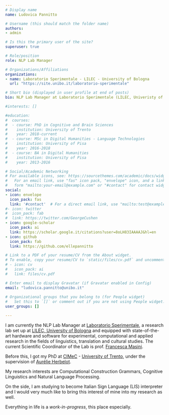 ```yaml
---
# Display name
name: Ludovica Pannitto

# Username (this should match the folder name)
authors:
- admin

# Is this the primary user of the site?
superuser: true

# Role/position
role: NLP Lab Manager

# Organizations/Affiliations
organizations:
- name: Laboratorio Sperimentale - LILEC - University of Bologna
  url: "https://site.unibo.it/laboratorio-sperimentale"

# Short bio (displayed in user profile at end of posts)
bio: NLP Lab Manager at Laboratorio Sperimentale (LILEC, Univeristy of Bologna).

#interests: []

#education:
#  courses:
#  - course: PhD in Cognitive and Brain Sciences
#    institution: University of Trento
#    year: 2018-current
#  - course: MSc in Digital Humanities - Language Technologies
#    institution: University of Pisa
#    year: 2016-2018
#  - course: BA in Digital Humanities
#    institution: University of Pisa
#    year: 2013-2016

# Social/Academic Networking
# For available icons, see: https://sourcethemes.com/academic/docs/widgets/#icons
#   For an email link, use "fas" icon pack, "envelope" icon, and a link in the
#   form "mailto:your-email@example.com" or "#contact" for contact widget.
social:
- icon: envelope
  icon_pack: fas
  link: '#contact'  # For a direct email link, use "mailto:test@example.org".
#- icon: twitter
#  icon_pack: fab
#  link: https://twitter.com/GeorgeCushen
- icon: google-scholar
  icon_pack: ai
  link: https://scholar.google.it/citations?user=8oLH83IAAAAJ&hl=en
- icon: github
  icon_pack: fab
  link: https://github.com/ellepannitto

# Link to a PDF of your resume/CV from the About widget.
# To enable, copy your resume/CV to `static/files/cv.pdf` and uncomment the lines below.  
# - icon: cv
#   icon_pack: ai
#   link: files/cv.pdf

# Enter email to display Gravatar (if Gravatar enabled in Config)
email: "ludovica.pannitto@unibo.it"
  
# Organizational groups that you belong to (for People widget)
#   Set this to `[]` or comment out if you are not using People widget.  
user_groups: []

---
```


I am currently the NLP Lab Manager at [Laboratorio Sperimentale](https://site.unibo.it/laboratorio-sperimentale), a research lab set up at [LILEC, University of Bologna](https://lingue.unibo.it) and equipped with state-of-the-art hardware and software for experimental, computational and applied research in the fields of linguistics, translation and cultural studies. The current Scientific Coordinator of the Lab is prof. [Francesca Masini](https://www.unibo.it/sitoweb/francesca.masini).

Before this, I got my PhD at [CIMeC](https://www.cimec.unitn.it/) - [University of Trento](https://www.unitn.it/en), under the supervision of [Aurélie Herbelot](https://aurelieherbelot.net/).

My research interests are Computational Construction Grammars, Cognitive Linguistics and Natural Language Processing.

On the side, I am studying to become Italian Sign Language (LIS) interpreter and I would very much like to bring this interest of mine into my research as well.

Everything in life is a _work-in-progress_, this place especially.
